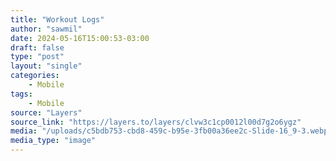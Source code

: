 ```yaml
---
title: "Workout Logs"
author: "sawmil"
date: 2024-05-16T15:00:53-03:00
draft: false
type: "post"
layout: "single"
categories:
    - Mobile
tags:
    - Mobile
source: "Layers"
source_link: "https://layers.to/layers/clvw3c1cp0012l00d7g2o6ygz"
media: "/uploads/c5bdb753-cbd8-459c-b95e-3fb00a36ee2c-Slide-16_9-3.webp"
media_type: "image"
---
```


